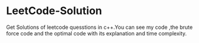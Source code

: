 # LeetCode-Solution
Get Solutions of leetcode quesstions in c++.You can see my code ,the brute force code and the optimal code with its explanation and time complexity.
